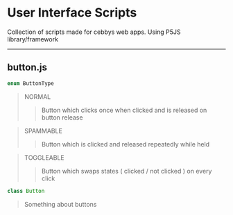# User Interface Scripts

Collection of scripts made for cebbys web apps. Using P5JS library/framework

---
## button.js
```java
enum ButtonType
```
> NORMAL
> > Button which clicks once when clicked and is released on button release

> SPAMMABLE
> > Button which is clicked and released repeatedly while held

> TOGGLEABLE
> > Button which swaps states ( clicked / not clicked ) on every click

```java
class Button
```
> Something about buttons
